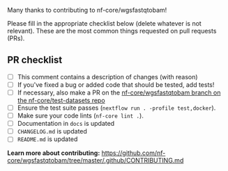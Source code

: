 Many thanks to contributing to nf-core/wgsfastqtobam!

Please fill in the appropriate checklist below (delete whatever is not relevant). These are the most common things requested on pull requests (PRs).

## PR checklist
 - [ ] This comment contains a description of changes (with reason)
 - [ ] If you've fixed a bug or added code that should be tested, add tests!
 - [ ] If necessary, also make a PR on the [nf-core/wgsfastqtobam branch on the nf-core/test-datasets repo]( https://github.com/nf-core/test-datasets/pull/new/nf-core/wgsfastqtobam)
 - [ ] Ensure the test suite passes (`nextflow run . -profile test,docker`).
 - [ ] Make sure your code lints (`nf-core lint .`).
 - [ ] Documentation in `docs` is updated
 - [ ] `CHANGELOG.md` is updated
 - [ ] `README.md` is updated

**Learn more about contributing:** https://github.com/nf-core/wgsfastqtobam/tree/master/.github/CONTRIBUTING.md
